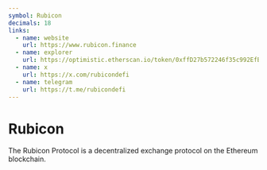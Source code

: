 ```yaml
---
symbol: Rubicon
decimals: 18
links:
  - name: website
    url: https://www.rubicon.finance
  - name: explorer
    url: https://optimistic.etherscan.io/token/0xffD27b572246f35c992EfB28DD8cB730b93Ed301
  - name: x
    url: https://x.com/rubicondefi
  - name: telegram
    url: https://t.me/rubicondefi
---
```


# Rubicon

The Rubicon Protocol is a decentralized exchange protocol on the Ethereum blockchain.
